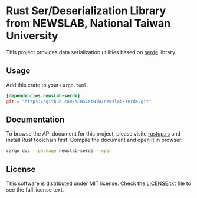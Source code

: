 # Rust Ser/Deserialization Library from NEWSLAB, National Taiwan University

This project provides data serialization utilities based
on [serde](https://serde.rs/) library.

## Usage

Add this crate to your `Cargo.toml`.

```toml
[dependencies.newslab-serde]
git = "https://github.com/NEWSLabNTU/newslab-serde.git"
```

## Documentation

To browse the API document for this project, please visite
[rustup.rs](https://rustup.rs/) and install Rust toolchain
first. Compile the document and open it in browser.

```bash
cargo doc --package newslab-serde --open
```

## License

This software is distributed under MIT license. Check the
[LICENSE.txt](LICENSE.txt) file to see the full license text.
